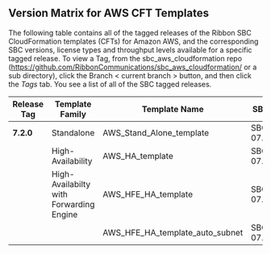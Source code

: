 ## Version Matrix for AWS CFT Templates
The following table contains all of the tagged releases of the Ribbon SBC CloudFormation templates (CFTs) for Amazon AWS, and the corresponding SBC versions, license types and throughput levels available for a specific tagged release.  To view a Tag, from the sbc_aws_cloudformation repo (https://github.com/RibbonCommunications/sbc_aws_cloudformation/ or a sub directory), click the Branch < current branch > button, and then click the *Tags* tab.  You see a list of all of the SBC tagged releases.

<table>
<thead>
<tr class="header">
<th><strong>Release Tag</strong></th>
<th><strong>Template Family</strong></th>
<th><strong>Template Name</strong></th>
<th><strong>SBC Versions</strong></th>
</tr>
</thead>
<tbody>
<tr class="odd">
<td><strong>7.2.0</strong></td>
<td>Standalone</td>
<td>AWS_Stand_Alone_template</td>
<td>SBC 07.02.00S400</td>
</tr>
<tr class="odd">
<td> </td>
<td>High-Availability</td>
<td>AWS_HA_template</td>
<td>SBC 07.02.00S400</td>
</tr>
 <tr class="odd">
<td> </td>
<td>High-Availabilty with Forwarding Engine</td>
<td>AWS_HFE_HA_template</td>
<td>SBC 07.02.00S400</td>
</tr>
<tr class="odd">
<td> </td>
<td> </td>
<td>AWS_HFE_HA_template_auto_subnet</td>
<td>SBC 07.02.00S400</td>
</tr> 
</table>
